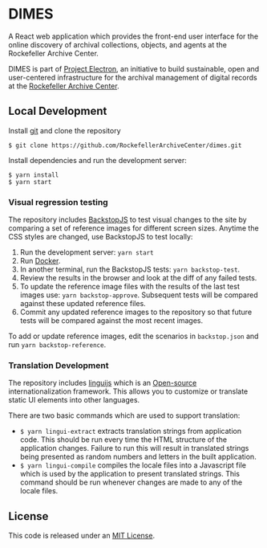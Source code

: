 # DIMES

A React web application which provides the front-end user interface for the online discovery of archival collections, objects, and agents at the Rockefeller Archive Center.

DIMES is part of [Project Electron](https://github.com/RockefellerArchiveCenter/project_electron), an initiative to build sustainable, open and user-centered infrastructure for the archival management of digital records at the [Rockefeller Archive Center](http://rockarch.org/).

## Local Development

Install [git](https://git-scm.com/) and clone the repository

    $ git clone https://github.com/RockefellerArchiveCenter/dimes.git

Install dependencies and run the development server:

    $ yarn install
    $ yarn start

### Visual regression testing

The repository includes [BackstopJS](https://github.com/garris/BackstopJS) to test visual changes to the site by comparing a set of reference images for different screen sizes. Anytime the CSS styles are changed, use BackstopJS to test locally:

1. Run the development server: `yarn start`
2. Run [Docker](https://www.docker.com/).
3. In another terminal, run the BackstopJS tests: `yarn backstop-test`.
4. Review the results in the browser and look at the diff of any failed tests.
5. To update the reference image files with the results of the last test images use: `yarn backstop-approve`. Subsequent tests will be compared against these updated reference files.
6. Commit any updated reference images to the repository so that future tests will be compared against the most recent images.

To add or update reference images, edit the scenarios in `backstop.json` and run `yarn backstop-reference`.

### Translation Development

The repository includes [linguijs](https://lingui.dev/) which is an 
[Open-source](https://github.com/lingui/js-lingui) internationalization framework. This allows you to 
customize or translate static UI elements into other languages.

There are two basic commands which are used to support translation:
- `$ yarn lingui-extract` extracts translation strings from application code. This should be run every
  time the HTML structure of the application changes. Failure to run this will result in translated
  strings being presented as random numbers and letters in the built application.
- `$ yarn lingui-compile` compiles the locale files into a Javascript file which is used by the application
  to present translated strings. This command should be run whenever changes are made to any of the 
  locale files. 

## License

This code is released under an [MIT License](LICENSE).
